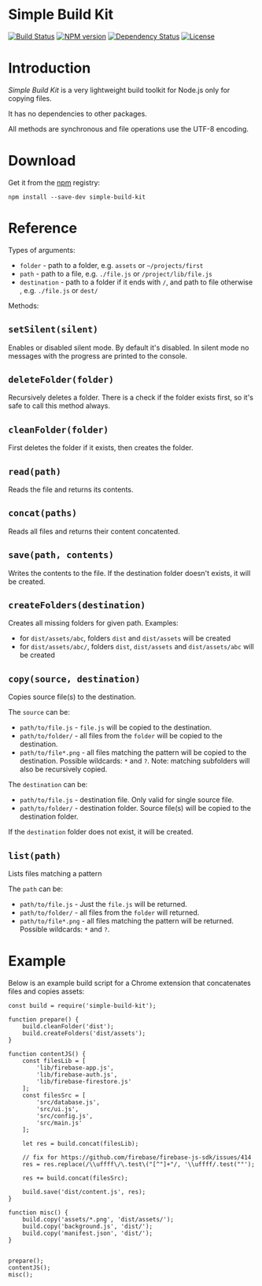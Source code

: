 # Simple Build Kit

[![Build Status](https://travis-ci.org/lukaszmn/simple-build-kit.svg)](https://travis-ci.org/lukaszmn/simple-build-kit)
[![NPM version](https://img.shields.io/npm/v/simple-build-kit.svg)](https://npmjs.org/package/simple-build-kit)
[![Dependency Status](http://img.shields.io/david/lukaszmn/simple-build-kit.svg)](https://david-dm.org/lukaszmn/simple-build-kit)
[![License](http://img.shields.io/npm/l/simple-build-kit.svg)](LICENSE)


# Introduction
*Simple Build Kit* is a very lightweight build toolkit for Node.js only for copying files.

It has no dependencies to other packages.

All methods are synchronous and file operations use the UTF-8 encoding.

# Download

Get it from the [npm](https://www.npmjs.com/package/simple-build-kit) registry:

```
npm install --save-dev simple-build-kit
```

# Reference

Types of arguments:
* `folder` - path to a folder, e.g. `assets` or `~/projects/first`
* `path` - path to a file, e.g. `./file.js` or `/project/lib/file.js`
* `destination` - path to a folder if it ends with `/`, and path to file otherwise , e.g. `./file.js` or `dest/`

Methods:

## `setSilent(silent)`
Enables or disabled silent mode. By default it's disabled. In silent mode no messages with the progress are printed to the console.

## `deleteFolder(folder)`
Recursively deletes a folder. There is a check if the folder exists first, so it's safe to call this method always.

## `cleanFolder(folder)`
First deletes the folder if it exists, then creates the folder.

## `read(path)`
Reads the file and returns its contents.

## `concat(paths)`
Reads all files and returns their content concatented.

## `save(path, contents)`
Writes the contents to the file. If the destination folder doesn't exists, it will be created.

## `createFolders(destination)`
Creates all missing folders for given path. Examples:
* for `dist/assets/abc`, folders `dist` and `dist/assets` will be created
* for `dist/assets/abc/`, folders `dist`, `dist/assets` and `dist/assets/abc` will be created

## `copy(source, destination)`
Copies source file(s) to the destination.

The `source` can be:
* `path/to/file.js` - `file.js` will be copied to the destination.
* `path/to/folder/` - all files from the `folder` will be copied to the destination.
* `path/to/file*.png` - all files matching the pattern will be copied to the destination. Possible wildcards: `*` and `?`. Note: matching subfolders will also be recursively copied.

The `destination` can be:
* `path/to/file.js` - destination file. Only valid for single source file.
* `path/to/folder/` - destination folder. Source file(s) will be copied to the destination folder.

If the `destination` folder does not exist, it will be created.

## `list(path)`
Lists files matching a pattern

The `path` can be:
* `path/to/file.js` - Just the `file.js` will be returned.
* `path/to/folder/` - all files from the `folder` will returned.
* `path/to/file*.png` - all files matching the pattern will be returned. Possible wildcards: `*` and `?`.


# Example
Below is an example build script for a Chrome extension that concatenates files and copies assets:
```
const build = require('simple-build-kit');

function prepare() {
	build.cleanFolder('dist');
	build.createFolders('dist/assets');
}

function contentJS() {
	const filesLib = [
		'lib/firebase-app.js',
		'lib/firebase-auth.js',
		'lib/firebase-firestore.js'
	];
	const filesSrc = [
		'src/database.js',
		'src/ui.js',
		'src/config.js',
		'src/main.js'
	];

	let res = build.concat(filesLib);

	// fix for https://github.com/firebase/firebase-js-sdk/issues/414
	res = res.replace(/\\uffff\/\.test\("[^"]+"/, '\\uffff/.test(""');

	res += build.concat(filesSrc);

	build.save('dist/content.js', res);
}

function misc() {
	build.copy('assets/*.png', 'dist/assets/');
	build.copy('background.js', 'dist/');
	build.copy('manifest.json', 'dist/');
}


prepare();
contentJS();
misc();
```
